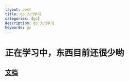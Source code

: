 ```yaml
---
layout: post
title: go 入门学习
categories: [go]
description: go 入门学习
keywords: go 
---
```

# 正在学习中，东西目前还很少哟

## [文档](https://gobyexample.xgwang.me/)
